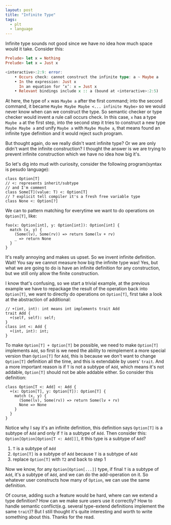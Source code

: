 ```yaml
---
layout: post
title: "Infinite Type"
tags:
  - plt
  - language
---
```


Infinite type sounds not good since we have no idea how much space would it take. Consider this:

```hs
Prelude> let x = Nothing
Prelude> let x = Just x

<interactive>:2:9: error:
    • Occurs check: cannot construct the infinite type: a ~ Maybe a
    • In the expression: Just x
      In an equation for ‘x’: x = Just x
    • Relevant bindings include x :: a (bound at <interactive>:2:5)
```

At here, the type of `x` was `Maybe a` after the first command; into the second command, it became `Maybe Maybe Maybe <... infinite Maybe>` so we would never know when can we construct the type. So semantic checker or type checker would invent a rule call occurs check. In this case, `x` has a type `Maybe a` at the first step, into the second step it tries to construct a new type `Maybe Maybe a` and unify `Maybe a` with `Maybe Maybe a`, that means found an infinite type definition and it would reject such program.

But thought again, do we really didn't want infinite type? Or we are only didn't want the infinite construction? I thought the answer is we are trying to prevent infinite construction which we have no idea how big it's.

So let's dig into mud with curiosity, consider the following program(syntax is pesudo language):

```
class Option[T]
// <: represents inherit/subtype
// and I'm comment
class Some[T](value: T) <: Option[T]
// ? explicit tell compiler it's a fresh free variable type
class None <: Option[?]
```

We can to pattern matching for everytime we want to do operations on `Option[T]`, like:

```
foo(x: Option[int], y: Option[int]): Option[int] {
  match (x, y) {
    (Some(lv), Some(rv)) => return Some(lv + rv)
    _ => return None
  }
}
```

It's really annoying and makes us upset. So we invent infinite definition. Wait! You say we cannot measure how big the infinite type was! Yes, but what we are going to do is have an infinite definition for any construction, but we still only allow the finite construction.

I know that's confusing, so we start a trivial example, at the previous example we have to repackage the result of the operation back into `Option[T]`, we want to directly do operations on `Option[T]`, first take a look at the abstraction of additional:

```
// +(int, int): int means int implements trait Add
trait Add {
  +(self, self): self;
}
class int <: Add {
  +(int, int): int;
}
```

To make `Option[T] + Option[T]` be possible, we need to make `Option[T]` implements `Add`, so first is we need the ability to reimplement a more special version than `Option[T]` for `Add`, this is because we don't want to change `Option[T]` definition all the time, and this is extendable by users' `trait`. And a more important reason is if `T` is not a subtype of `Add`, which means it's not addable, `Option[T]` should not be able addable either. So consider this definition:

```
class Option[T <: Add] <: Add {
  +(x: Option[T], y: Option[T]): Option[T] {
    match (x, y) {
      (Some(lv), Some(rv)) => return Some(lv + rv)
      None => None
    }
  }
}
```

Notice why I say it's an infinite definition, this definition says `Option[T]` is a subtype of `Add` and only if `T` is a subtype of `Add`. Then consider this: `Option[Option[Option[T <: Add]]]`, it this type is a subtype of `Add`?

1. `T` is a subtype of `Add`
2. `Option[T]` is a subtype of `Add` because `T` is a subtype of `Add`
3. replace `Option[T]` with `T2` and back to step 1

Now we know, for any `Option[Option[...]]` type, if final `T` is a subtype of `Add`, it's a subtype of `Add`, and we can do the add-operation on it. So whatever user constructs how many of `Option`, we can use the same definition.

Of course, adding such a feature would be hard, where can we extend a type definition? How can we make sure users use it correctly? How to handle semantic conflict(e.g. several type-extend definitions implement the same `trait`)? But I still thought it's quite interesting and worth to write something about this. Thanks for the read.

